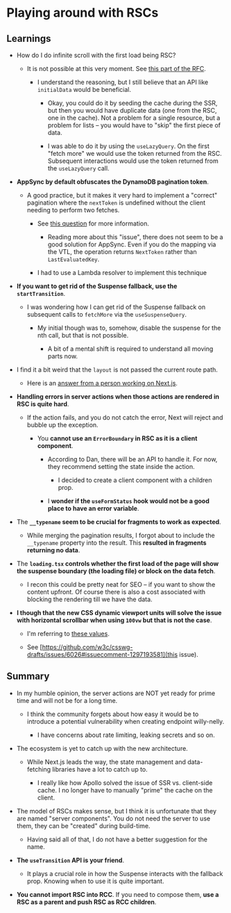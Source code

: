 # Playing around with RSCs

## Learnings

- How do I do infinite scroll with the first load being RSC?

  - It is not possible at this very moment. See [this part of the RFC](https://github.com/apollographql/apollo-client-nextjs/blob/pr/RFC-2/RFC.md#getting-data-from-rsc-into-the-ssr-pass).

    - I understand the reasoning, but I still believe that an API like `initialData` would be beneficial.

      - Okay, you could do it by seeding the cache during the SSR, but then you would have duplicate data (one from the RSC, one in the cache).
        Not a problem for a single resource, but a problem for lists – you would have to "skip" the first piece of data.

      - I was able to do it by using the `useLazyQuery`. On the first "fetch more" we would use the token returned from the RSC. Subsequent interactions would use the token returned from the `useLazyQuery` call.

- **AppSync by default obfuscates the DynamoDB pagination token**.

  - A good practice, but it makes it very hard to implement a "correct" pagination where the `nextToken` is undefined without the client needing to perform two fetches.

    - See [this question](https://stackoverflow.com/questions/51693126/why-does-dynamodb-seem-to-inconsistently-return-lastevaluatedkey-when-no-records/71320377#71320377) for more information.

      - Reading more about this "issue", there does not seem to be a good solution for AppSync. Even if you do the mapping via the VTL, the operation returns `NextToken` rather than `LastEvaluatedKey`.

    - I had to use a Lambda resolver to implement this technique

- **If you want to get rid of the Suspense fallback, use the `startTransition`**.

  - I was wondering how I can get rid of the Suspense fallback on subsequent calls to `fetchMore` via the `useSuspenseQuery`.

    - My initial though was to, somehow, disable the suspense for the nth call, but that is not possible.

      - A bit of a mental shift is required to understand all moving parts now.

- I find it a bit weird that the `layout` is not passed the current route path.

  - Here is an [answer from a person working on Next.js](https://github.com/vercel/next.js/issues/43704#issuecomment-1566347726).

- **Handling errors in server actions when those actions are rendered in RSC is quite hard**.

  - If the action fails, and you do not catch the error, Next will reject and bubble up the exception.

    - You **cannot use an `ErrorBoundary` in RSC as it is a client component**.

      - According to Dan, there will be an API to handle it. For now, they recommend setting the state inside the action.

        - I decided to create a client component with a children prop.

      - I **wonder if the `useFormStatus` hook would not be a good place to have an error variable**.

- The **`__typename` seem to be crucial for fragments to work as expected**.

  - While merging the pagination results, I forgot about to include the `__typename` property into the result. This **resulted in fragments returning no data**.

- The **`loading.tsx` controls whether the first load of the page will show the suspense boundary (the loading file) or block on the data fetch**.

  - I recon this could be pretty neat for SEO – if you want to show the content upfront. Of course there is also a cost associated with blocking the rendering till we have the data.

- **I though that the new CSS dynamic viewport units will solve the issue with horizontal scrollbar when using `100vw` but that is not the case**.

  - I'm referring to [these values](https://www.bram.us/2021/07/08/the-large-small-and-dynamic-viewports/).

  - See [https://github.com/w3c/csswg-drafts/issues/6026#issuecomment-1297193581](this issue).

## Summary

- In my humble opinion, the server actions are NOT yet ready for prime time and will not be for a long time.

  - I think the community forgets about how easy it would be to introduce a potential vulnerability when creating endpoint willy-nelly.

    - I have concerns about rate limiting, leaking secrets and so on.

- The ecosystem is yet to catch up with the new architecture.

  - While Next.js leads the way, the state management and data-fetching libraries have a lot to catch up to.

    - I really like how Apollo solved the issue of SSR vs. client-side cache. I no longer have to manually "prime" the cache on the client.

- The model of RSCs makes sense, but I think it is unfortunate that they are named "server components". You do not need the server to use them, they can be "created" during build-time.

  - Having said all of that, I do not have a better suggestion for the name.

- **The `useTransition` API is your friend**.

  - It plays a crucial role in how the Suspense interacts with the fallback prop. Knowing when to use it is quite important.

- **You cannot import RSC into RCC**. If you need to compose them, **use a RSC as a parent and push RSC as RCC children**.
